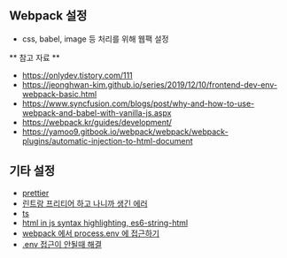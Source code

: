 ## Webpack 설정

- css, babel, image 등 처리를 위해 웹팩 설정

** 참고 자료 **

- https://onlydev.tistory.com/111
- https://jeonghwan-kim.github.io/series/2019/12/10/frontend-dev-env-webpack-basic.html
- https://www.syncfusion.com/blogs/post/why-and-how-to-use-webpack-and-babel-with-vanilla-js.aspx
- https://webpack.kr/guides/development/
- https://yamoo9.gitbook.io/webpack/webpack/webpack-plugins/automatic-injection-to-html-document

## 기타 설정

- [prettier](https://lakelouise.tistory.com/200)
- [린트랑 프리티어 하고 나니까 생긴 에러](https://github.com/AtomLinter/linter-eslint/issues/462)
- [ts](https://webpack.js.org/guides/typescript/#basic-setup)
- [html in js syntax highlighting, es6-string-html](https://marketplace.visualstudio.com/items?itemName=Tobermory.es6-string-html)
- [webpack 에서 process.env 에 접근하기](https://velog.io/@qkr135qkr/bundle.js4387-Uncaught-ReferenceError-process-is-not-defined)
- [.env 접근이 안될때 해결](https://dev.to/sanfra1407/how-to-use-env-file-in-javascript-applications-with-webpack-18df)
